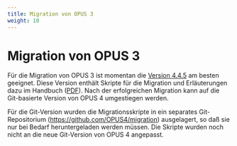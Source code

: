 ```yaml
---
title: Migration von OPUS 3
weight: 10
--- 
```


# Migration von OPUS 3

Für die Migration von OPUS 3 ist momentan die [Version 4.4.5][OPUS445] am besten geeignet. Diese Version enthält Skripte für die 
Migration und Erläuterungen dazu im Handbuch ([PDF][OPUS4PDF]). Nach der erfolgreichen Migration kann auf die Git-basierte
Version von OPUS 4 umgestiegen werden.

Für die Git-Version wurden die Migrationsskripte in ein separates Git-Repositorium (<https://github.com/OPUS4/migration>)
ausgelagert, so daß sie nur bei Bedarf heruntergeladen werden müssen. Die Skripte wurden noch nicht an die neue 
Git-Version von OPUS 4 angepasst.

[OPUS445]: http://www.kobv.de/entwicklung/software/opus-4/download/
[OPUS4PDF]: https://www.kobv.de/wp-content/uploads/2015/03/kobv_opus_dokumentation_version-4.4.4_de.pdf


